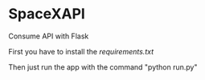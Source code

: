 # SpaceXAPI
Consume API with Flask

First you have to install the *requirements.txt*

Then just run the app with the command "python run.py"